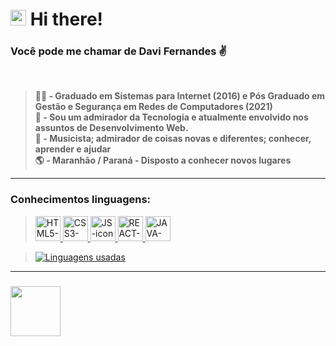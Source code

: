 # <img src="https://user-images.githubusercontent.com/20827126/152252422-0a146d0f-a4b2-46c6-ac38-4581e05f954e.gif" width="25"> Hi there!
<!-- 👋 -->
### Você pode me chamar de Davi Fernandes :v:
&nbsp;  
> <strong>👨‍🎓 - Graduado em Sistemas para Internet (2016) e Pós Graduado em Gestão e Segurança em Redes de Computadores (2021)</strong>
&nbsp;  
> <strong>🧠 - Sou um admirador da Tecnologia e atualmente envolvido nos assuntos de Desenvolvimento Web.</strong>
&nbsp;  
> <strong>🎵 - Musicista; admirador de coisas novas e diferentes; conhecer, aprender e ajudar</strong> 
&nbsp;  
> <strong>🌎 - Maranhão / Paraná - Disposto a conhecer novos lugares</strong>
---
<!-- [comment]: # ![Minhas estatísticas no GitHub](https://github-readme-stats.vercel.app/api?username=daviafer&show_icons=true&theme=radical) -->

### Conhecimentos linguagens:

> <a href="https://www.w3schools.com/html/default.asp" target="_blank"> <img alt="HTML5-icon" width="40" height="40" src="https://cdn.jsdelivr.net/gh/devicons/devicon/icons/html5/html5-plain-wordmark.svg"> </a><a href="https://www.w3schools.com/css/default.asp" target="_blank"> <img alt="CSS3-icon" width="40" height="40" src="https://cdn.jsdelivr.net/gh/devicons/devicon/icons/css3/css3-plain-wordmark.svg"> </a><a href="https://www.w3schools.com/js/default.asp" target="_blank"> <img alt="JS-icon" width="40" height="40" src="https://cdn.jsdelivr.net/gh/devicons/devicon/icons/javascript/javascript-original.svg"> </a><a href="https://pt-br.reactjs.org/" target="_blank"> <img alt="REACT-icon" width="40" height="40" src="https://cdn.jsdelivr.net/gh/devicons/devicon/icons/react/react-original-wordmark.svg"> </a><a href="https://www.w3schools.com/java/default.asp" target="_blank"> <img alt="JAVA-icon" width="40" height="40" src="https://cdn.jsdelivr.net/gh/devicons/devicon/icons/java/java-original-wordmark.svg"> </a>

>[![Linguagens usadas](https://github-readme-stats.vercel.app/api/top-langs/?username=daviafer&layout=compact)](https://github.com/Daviafer)

---

### <a href="https://www.linkedin.com/in/davialvesfernandes/"> <img src="https://cdn.jsdelivr.net/gh/devicons/devicon/icons/linkedin/linkedin-original-wordmark.svg" height="80" align="left"> </a>

